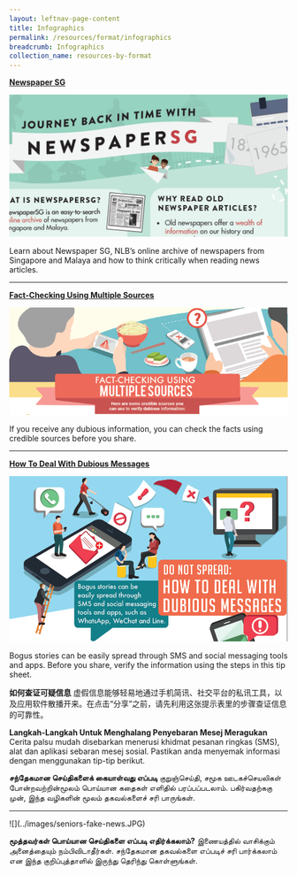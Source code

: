 ```yaml
---
layout: leftnav-page-content
title: Infographics
permalink: /resources/format/infographics
breadcrumb: Infographics
collection_name: resources-by-format
---
```


**[Newspaper SG](/infographic/NLB_NewspaperSG_v5.pdf)**

![](../images/NewspaperSG-masthead-1050x536.png)

Learn about Newspaper SG, NLB’s online archive of newspapers from Singapore and Malaya and how to think critically when reading news articles.  

<hr>

[**Fact-Checking Using Multiple Sources**](/infographic/Multiple-Sources-English_revised.pdf)

![](../images/Multiple-Sources-Header.png)

If you receive any dubious information, you can check the facts using credible sources before you share.




<hr>



**[How To Deal With Dubious Messages](/infographic/Dubious-Messages-Eng.pdf)**

![](../images/dubious-messages-English.png)

Bogus stories can be easily spread through SMS and social messaging tools and apps. Before you share, verify the information using the steps in this tip sheet. 




**如何查证可疑信息**
虚假信息能够轻易地通过手机简讯、社交平台的私讯工具，以及应用软件散播开来。在点击“分享”之前，请先利用这张提示表里的步骤查证信息的可靠性。



**Langkah-Langkah Untuk Menghalang Penyebaran Mesej Meragukan**
Cerita palsu mudah disebarkan menerusi khidmat pesanan ringkas (SMS), alat dan aplikasi sebaran mesej sosial. Pastikan anda menyemak informasi dengan menggunakan tip-tip  berikut.



**சந்தேகமான செய்திகளைக் கையாள்வது எப்படி**
குறுஞ்செய்தி, சமூக ஊடகச்செயலிகள் போன்றவற்றின்மூலம் பொய்யான கதைகள் எளிதில் பரப்பப்படலாம். பகிர்வதற்ககு முன், இந்த வழிகளின் மூலம் தகவல்களைச் சரி பாருங்கள்.

<hr>
![](../images/seniors-fake-news.JPG)




**மூத்தவர்கள் பொய்யான செய்திகளை எப்படி எதிர்க்கலாம்?**
  இணையத்தில் வாசிக்கும் அனைத்தையும் நம்பிவிடாதீர்கள்.   சந்தேகமான தகவல்களை எப்படிச் சரி பார்க்கலாம் என இந்த குறிப்புத்தாளில் இருந்து தெரிந்து கொள்ளுங்கள்.  

